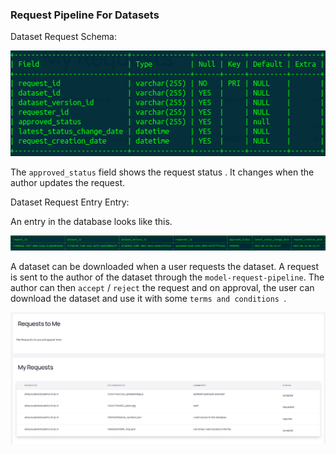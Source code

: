 ### Request Pipeline For Datasets

Dataset Request Schema:

![](../Imgs/DataRequest/Screenshot%20from%202022-12-14%2016-44-46.png)

The `approved_status` field shows the request status . It changes when the author updates the request.

Dataset Request Entry Entry:

An entry in the database looks like this.

![](../Imgs/DataRequest/Screenshot%20from%202022-12-14%2016-45-16.png)

A dataset can be downloaded when a user requests the dataset. A request is sent to the author of the dataset through the `model-request-pipeline`. 
The author can then `accept` / `reject` the request and on approval, the user can download the dataset and use it with some `terms and conditions
`. 

![](../Imgs/DataRequest/Screenshot%20from%202022-12-14%2016-47-07.png)